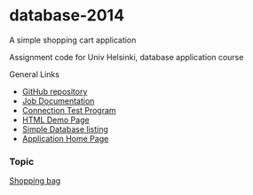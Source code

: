 database-2014
=============

A simple shopping cart application

Assignment code for Univ Helsinki, database application course

General Links

* [GitHub repository](https://github.com/kissghosts/database-2014)
* [Job Documentation](https://github.com/kissghosts/database-2014/blob/master/doc/Documentation.pdf?raw=true)
* [Connection Test Program](http://yfliu.users.cs.helsinki.fi/database-app/connectiontest.php)
* [HTML Demo Page](http://yfliu.users.cs.helsinki.fi/database-app/html-demo/index.html)
* [Simple Database listing](http://yfliu.users.cs.helsinki.fi/database-app/listtest.php)
* [Application Home Page](http://yfliu.users.cs.helsinki.fi/database-app/index.php)

### Topic

[Shopping bag](http://advancedkittenry.github.io/suunnittelu_ja_tyoymparisto/aiheet/Ostoskassi.html)

